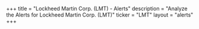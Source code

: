 +++
title = "Lockheed Martin Corp. (LMT) - Alerts"
description = "Analyze the Alerts for Lockheed Martin Corp. (LMT)"
ticker = "LMT"
layout = "alerts"
+++

